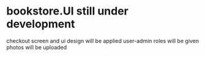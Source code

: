 # bookstore.UI still under development 
checkout screen and ui design will be applied
user-admin roles will be given
photos will be uploaded

